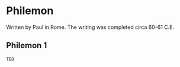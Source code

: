 # Philemon

Written by Paul in Rome. The writing was completed circa 60-61 C.E.

## Philemon 1

```
TBD
```


